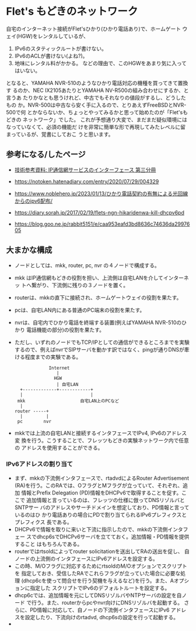 # Flet's もどきのネットワーク

自宅のインターネット接続がFlet'sひかり(ひかり電話あり)で、ホームゲート
ウェイ(HGW)をレンタルしているが、
  1. IPv6のスタティックルートが書けない。
  1. IPv6のACLが書けない(よね?)。
  1. 地味にレンタル料がかかる。
などの理由で、このHGWをあまり気に入ってはいない。

となると、YAMAHA NVR-510のようなひかり電話対応の機種を買ってきて置換す
るのか、NEC IX2105あたりとYAMAHA NV-R500の組み合わせにするか、と言うあ
たりかなとも思うけれど、中古でもそれなりの値段がするし、どうしたもの
か。NVR-500は中古なら安く手に入るので、とりあえずFreeBSDとNVR-500で何
とかならないか、ちょっとやってみるかと思って始めたのが「Flet'sもどきの
ネットワーク」でした。
これが予想通り大変で、まだまだ疑似環境にはなっていなくて、必須の機能だ
けを非常に簡単な形で再現してみたレベルに留まっているが、覚書にしておこ
うと思います。

## 参考になる/したページ

- [技術参考資料: IP通信網サービスのインターフェース 第三分冊](https://www.ntt-east.co.jp/info-st/katsuyou/2019/temp20-1.pdf)

- https://notoken.hatenadiary.com/entry/2020/07/29/004329
- https://www.noblehero.jp/2023/01/13/ひかり電話契約の有無による光回線からのipv6配布/
- https://diary.sorah.jp/2017/02/19/flets-ngn-hikaridenwa-kill-dhcpv6pd
- https://blog.goo.ne.jp/rabbit5151/e/caa953eafd3bd8636c74636da2997605



## 大まかな構成

- ノードとしては、mkk, router, pc, nvr の４ノードで構成する。
- mkk はIP通信網もどきの役割を担い、上流側は自宅LANを介してインターネッ
  トへ繋がり、下流側に残りの３ノードを置く。
- routerは、mkkの直下に接続され、ホームゲートウェイの役割を果たす。
- pcは、自宅LAN内にある普通のPC端末の役割を果たす。
- nvrは、自宅内でひかり電話を終端する装置(例えばYAMAHA NVR-510のひかり
  電話機能の部分)の役割を果たす。
- ただし、いずれのノードでもTCP/IPとしての通信ができるところまでを実験
  するので、例えばnvrでSIPサーバを動かす訳ではなく、pingが通りDNSが牽
  ける程度までの実験である。

                   Internet
					  |
		             HGW
				      | 自宅LAN
		+-------------+------------+
		|                          |
	   mkk                     自宅LAN上のPCなど
	    |
      router -----+
	    |         |
       pc        nvr

- mkkでは上流の自宅LANと接続するインタフェースでIPv4, IPv6のアドレス変
  換を行う。こうすることで、フレッツもどきの実験ネットワーク内で任意の
  アドレスを使用することができる。

### IPv6アドレスの割り当て
- まず、mkkの下流側インタフェースで、rtadvdによるRouter Advertisement
  (RA)を行う。このRAでは、OフラグとMフラグが立っていて、それぞれ、追加
  情報とPrefix Delegation (PD)情報をDHCPv6で取得することを促す。ここで
  追加情報と言っているのは、フレッツの仕様に倣ってDNSリゾルバとSNTPサー
  バのアドレスやサーチドメインを想定しており、PD情報と言っているのはひ
  かり電話ありの場合にPDで割り当てられるIPv6プレフィクスとプレフィクス
  長である。
- DHCPv6で情報を取りに来いと下流に指示したので、mkkの下流側インタフェー
  スでdhcp6sでDHCPv6サーバを立てておく。追加情報・PD情報を提供すること
  はもちろんである。
- routerではrtsoldによってrouter solicitationを送出してRAの送出を促し、
  自ノードの上流側のインタフェースにIPv6アドレスを設定する。
- この時、M/Oフラグに対応するためにrtsoldのM/Oオプションでスクリプトを
  指定しておき、受信したRAでこれらフラグが立っていた場合に必要な処理
  (dhcp6cを使って問合せを行う契機を与えるなど)を行う。また、Aオプションに指定した
  スクリプトでIPv6のデフォルトルートを設定する。
- dhcp6cでは、追加情報を元にしてDNSリゾルバやNTPサーバの設定を自ノード
  で行う。また、routerからpcやnvr向けにDNSリゾルバを起動する。
  さらに、PD情報に対応して、自ノードの下流側インタフェースにIPv6
  アドレスを設定したり、下流向けのrtadvd, dhcp6sの設定を行って起動する。
- 








